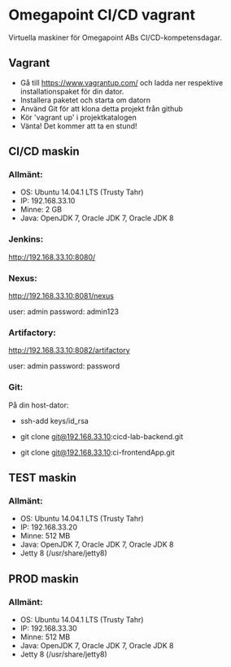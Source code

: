 # Omegapoint CI/CD vagrant
Virtuella maskiner för Omegapoint ABs CI/CD-kompetensdagar.

## Vagrant
 - Gå till https://www.vagrantup.com/ och ladda ner respektive installationspaket för din dator.
 - Installera paketet och starta om datorn
 - Använd Git för att klona detta projekt från github
 - Kör 'vagrant up' i projektkatalogen
 - Vänta! Det kommer att ta en stund!
 
## CI/CD maskin
### Allmänt:
 - OS: Ubuntu 14.04.1 LTS (Trusty Tahr) 
 - IP: 192.168.33.10
 - Minne: 2 GB
 - Java: OpenJDK 7, Oracle JDK 7, Oracle JDK 8
 
### Jenkins:
 http://192.168.33.10:8080/

### Nexus:
 http://192.168.33.10:8081/nexus
 
 user: admin
 password: admin123
 
### Artifactory:
 http://192.168.33.10:8082/artifactory
 
 user: admin
 password: password

### Git:
På din host-dator:
 - ssh-add keys/id_rsa

 - git clone git@192.168.33.10:cicd-lab-backend.git
 - git clone git@192.168.33.10:ci-frontendApp.git

## TEST maskin
### Allmänt:
 - OS: Ubuntu 14.04.1 LTS (Trusty Tahr) 
 - IP: 192.168.33.20
 - Minne: 512 MB
 - Java: OpenJDK 7, Oracle JDK 7, Oracle JDK 8
 - Jetty 8 (/usr/share/jetty8)
 
## PROD maskin
### Allmänt:
 - OS: Ubuntu 14.04.1 LTS (Trusty Tahr) 
 - IP: 192.168.33.30
 - Minne: 512 MB
 - Java: OpenJDK 7, Oracle JDK 7, Oracle JDK 8
 - Jetty 8 (/usr/share/jetty8)